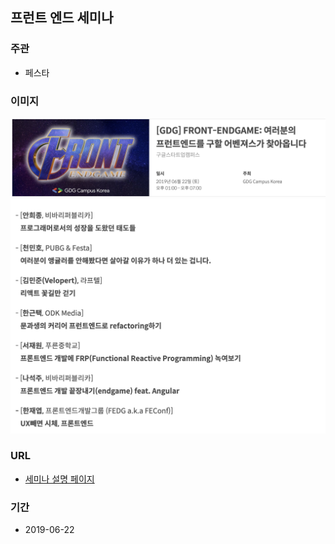 ## 프런트 엔드 세미나

### 주관
- 페스타

### 이미지
<img src="https://github.com/k0102575/portfolio/blob/master/img/activity/seminar-front1.png" width="900">
<img src="https://github.com/k0102575/portfolio/blob/master/img/activity/seminar-front2.png" width="900">

### URL
- [세미나 설명 페이지](https://festa.io/events/317)

### 기간
- 2019-06-22